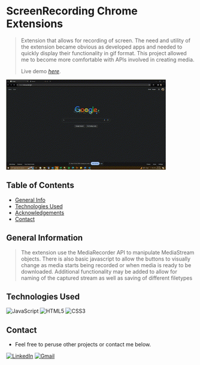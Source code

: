 # ScreenRecording Chrome Extensions

> Extension that allows for recording of screen. The need and utility of the extension became 
> obvious as developed apps and needed to quickly display their functionality in gif format.
> This project allowed me to become more comfortable with APIs involved in creating media.
> 
> Live demo [_here_](https://shouwangh.github.io/weather-app-react/). 
<img src="public/preview.gif" align="center">

## Table of Contents
* [General Info](#general-information)
* [Technologies Used](#technologies-used)
* [Acknowledgements](#acknowledgements)
* [Contact](#contact)


## General Information
> The extension use the MediaRecorder API to manipulate MediaStream objects. There
> is also basic javascript to allow the buttons to visually change as media starts being recorded
> or when media is ready to be downloaded.
> Additional functionality may be added to allow for naming of the captured stream as well as saving of
> different filetypes
> 


## Technologies Used
![JavaScript](https://img.shields.io/badge/javascript-%23323330.svg?style=for-the-badge&logo=javascript&logoColor=%23F7DF1E)
![HTML5](https://img.shields.io/badge/html5-%23E34F26.svg?style=for-the-badge&logo=html5&logoColor=white)
![CSS3](https://img.shields.io/badge/css3-%231572B6.svg?style=for-the-badge&logo=css3&logoColor=white)


## Contact
- Feel free to peruse other projects or contact me below.

[![LinkedIn](https://img.shields.io/badge/linkedin-%230077B5.svg?style=for-the-badge&logo=linkedin&logoColor=white)](https://www.linkedin.com/in/shouwang-huang-71155ab7/)
[![Gmail](https://img.shields.io/badge/Gmail-D14836?style=for-the-badge&logo=gmail&logoColor=white)](mailto:shouwangh82@gmail.com)
